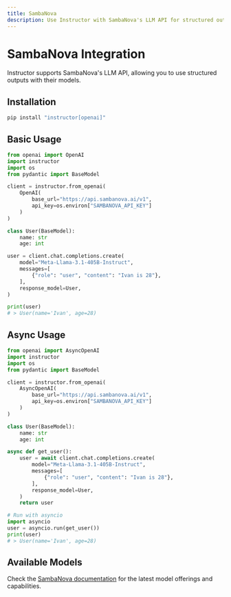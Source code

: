 ```yaml
---
title: SambaNova
description: Use Instructor with SambaNova's LLM API for structured outputs.
---
```


# SambaNova Integration

Instructor supports SambaNova's LLM API, allowing you to use structured outputs with their models.

## Installation

```bash
pip install "instructor[openai]"
```

## Basic Usage

```python
from openai import OpenAI
import instructor
import os
from pydantic import BaseModel

client = instructor.from_openai(
    OpenAI(
        base_url="https://api.sambanova.ai/v1",
        api_key=os.environ["SAMBANOVA_API_KEY"]
    )
)

class User(BaseModel):
    name: str
    age: int

user = client.chat.completions.create(
    model="Meta-Llama-3.1-405B-Instruct",
    messages=[
        {"role": "user", "content": "Ivan is 28"},
    ],
    response_model=User,
)

print(user)
# > User(name='Ivan', age=28)
```

## Async Usage

```python
from openai import AsyncOpenAI
import instructor
import os
from pydantic import BaseModel

client = instructor.from_openai(
    AsyncOpenAI(
        base_url="https://api.sambanova.ai/v1",
        api_key=os.environ["SAMBANOVA_API_KEY"]
    )
)

class User(BaseModel):
    name: str
    age: int

async def get_user():
    user = await client.chat.completions.create(
        model="Meta-Llama-3.1-405B-Instruct",
        messages=[
            {"role": "user", "content": "Ivan is 28"},
        ],
        response_model=User,
    )
    return user

# Run with asyncio
import asyncio
user = asyncio.run(get_user())
print(user)
# > User(name='Ivan', age=28)
```

## Available Models

Check the [SambaNova documentation](https://docs.sambanova.ai/cloud/docs/get-started/supported-models) for the latest model offerings and capabilities.
